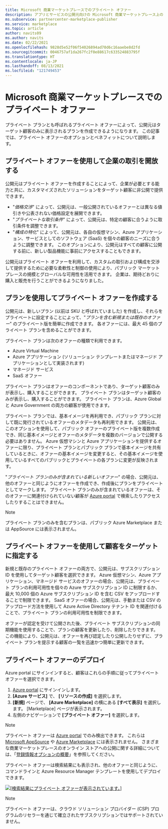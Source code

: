```yaml
---
title: Microsoft 商業マーケットプレースでのプライベート オファー
description: アプリとサービスの公開元向けの Microsoft 商業マーケットプレース上のプライベート オファーです。
ms.subservice: partnercenter-marketplace-publisher
ms.service: marketplace
ms.topic: article
author: navits09
ms.author: navits
ms.date: 02/22/2021
ms.openlocfilehash: 9828d5e52f06f54026894ad70d6c16aaebe8d2fd
ms.sourcegitcommit: 0046757af1da267fc2f0e88617c633524883795f
ms.translationtype: HT
ms.contentlocale: ja-JP
ms.lasthandoff: 08/13/2021
ms.locfileid: "121749453"
---
```

# <a name="private-offers-in-the-microsoft-commercial-marketplace"></a>Microsoft 商業マーケットプレースでのプライベート オファー

プライベート プランとも呼ばれるプライベート オファーによって、公開元はターゲット顧客のみに表示されるプランを作成できるようになります。 この記事では、プライベート オファーのオプションとベネフィットについて説明します。

## <a name="unlock-enterprise-deals-with-private-offers"></a>プライベート オファーを使用して企業の取引を開放する

公開元はプライベート オファーを作成することによって、企業が必要とする能力と共に、カスタマイズされたソリューションをターゲット顧客に非公開で提供できます。

- "*価格交渉*" によって、公開元は、一般公開されているオファーとは異なる値引きや公表されない価格設定を展開できます。
- "*プライベートな取引条件*" によって、公開元は、特定の顧客に合うように取引条件を調整できます。
- "*構成の特化*" によって、公開元は、各自の仮想マシン、Azure アプリケーション、サービスとしてのソフトウェア (SaaS) を個々の顧客のニーズに合うように調整できます。 このオプションにより、公開元はすべての顧客に公開する前に、新しい製品機能に事前にアクセスすることもできます。

公開元はプライベート オファーを利用して、カスタムの取引および構成を交渉して提供するために必要な柔軟性と制御の使用により、パブリック マーケットプレースの規模とグローバルな可用性を活用できます。 企業は、期待どおりに購入と販売を行うことができるようになりました。

## <a name="create-private-offers-using-plans"></a>プランを使用してプライベート オファーを作成する

公開元は、新しいプラン (以前は SKU と呼ばれていました) を作成し、それらをプライベートに設定することによって、"*プランを含む新規または既存のオファー*" のプライベート版を簡単に作成できます。 各オファーには、最大 45 個のプライベート プランを含めることができます。

<!--- [Private SKUs]() --->

プライベート プランは次のオファーの種類で利用できます。

- Azure Virtual Machine
- Azure アプリケーション (ソリューション テンプレートまたはマネージド アプリケーションとして実装されます)
- マネージド サービス
- SaaS オファー

プライベート プランはオファーのコンポーネントであり、ターゲット顧客のみが表示し、購入することができます。 プライベート プランはターゲット顧客のみが表示し、購入することができます。 プライベート プランは、Azure Global と Azure Government の両方の顧客が使用できます。

プライベート プランでは、基本イメージを再利用でき、パブリック プランに対して既に発行されているオファーのメタデータも再利用できます。 公開元は、このオプションを使用して、パブリック オファーのプライベート版を複数作成でき、同じ基本イメージとオファーのメタデータを複数のバージョンで公開する必要はありません。 Azure 仮想マシンと Azure アプリケーションを提供するオファーに限り、プライベート プランとパブリック プランで基本イメージを共有しているときに、オファーの基本イメージを変更すると、その基本イメージを使用しているすべてのパブリックとプライベートの各プランに変更が反映されます。

"*プライベート プランのみが含まれている新しいオファー*" の場合、公開元は、他のオファーと同じようにオファーを作成でき、作成後にプランをプライベートとしてマークします。 プライベート プランのみが含まれているオファーは、そのオファーに関連付けられていない顧客が [Azure portal](https://azure.microsoft.com/features/azure-portal/) で検索したりアクセスしたりすることはできません。

>[!NOTE]
>プライベート プランのみを含むプランは、パブリック Azure Marketplace または AppSource には表示されません。

## <a name="target-customers-with-private-offers"></a>プライベート オファーを使用して顧客をターゲットに指定する

新規と既存のプライベート オファーの両方で、公開元は、サブスクリプション ID を使用してターゲット顧客を選択できます。 Azure 仮想マシン、Azure アプリケーション、マネージド サービスのオファーの場合、公開元は、プライベート プランの利用可用性を個々の Azure サブスクリプション ID に制限するか、最大 10,000 個の Azure サブスクリプション ID を含む CSV をアップロードすることで制限できます。 SaaS オファーの場合、公開元は、手動または CSV のアップロード方法を使用して Azure Active Directory テナント ID を関連付けることで、プライベート プランの利用可用性を制限できます。

オファーが認定を受けて公開された後、プライベート サブスクリプションの同期機能を使用することで、プランの顧客を更新したり、削除したりできます。 この機能により、公開元は、オファーを再び認定したり公開したりせずに、プライベート プランを提示する顧客の一覧を迅速かつ簡単に更新できます。

## <a name="deploying-private-offers"></a>プライベート オファーのデプロイ

Azure portal にサインインすると、顧客はこれらの手順に従ってプライベート オファーを選択できます。

1. [Azure portal](https://ms.portal.azure.com/) にサインインします。
1. **[Azure サービス]** で、 **[リソースの作成]** を選択します。
1. **[新規]** ページで、 **[Azure Marketplace]** の横にある **[すべて表示]** を選択します。 [Marketplace] ページが表示されます。
1. 左側のナビゲーションで **[プライベート オファー]** を選択します。

> [!NOTE]
> プライベート オファーは [Azure portal](https://azure.microsoft.com/features/azure-portal/) でのみ検出できます。 これらは [Microsoft AppSource](https://appsource.microsoft.com/) や [Azure Marketplace](https://azuremarketplace.microsoft.com) には表示されません。 さまざまな商業マーケットプレースのオンライン ストアへの公開に関する詳細については、「[登録情報オプションの概要](./determine-your-listing-type.md)」を参照してください。

プライベート オファーは検索結果にも表示され、他のオファーと同じように、コマンドラインと Azure Resource Manager テンプレートを使用してデプロイできます。

[![[検索結果にプライベート オファーが表示されています。]](media/marketplace-publishers-guide/private-offer.png)](media/marketplace-publishers-guide/private-offer.png#lightbox)

>[!Note]
>プライベート オファーは、クラウド ソリューション プロバイダー (CSP) プログラムのリセラーを通じて確立されたサブスクリプションではサポートされていません。

<!---
## Next steps

To start using private offers, follow the steps in the [Private SKUs and Plans]() guide.
--->
